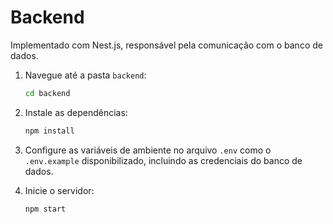 # Backend

Implementado com Nest.js, responsável pela comunicação com o banco de dados.

1. Navegue até a pasta `backend`:

   ```bash
   cd backend
   ```

2. Instale as dependências:

   ```bash
   npm install
   ```

3. Configure as variáveis de ambiente no arquivo `.env` como o `.env.example` disponibilizado, incluindo as credenciais do banco de dados.

4. Inicie o servidor:

   ```bash
   npm start
   ```
